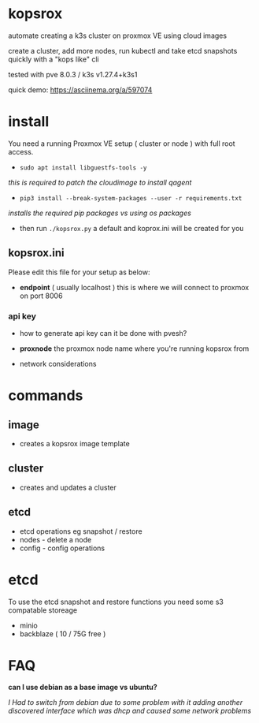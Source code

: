 # kopsrox
automate creating a k3s cluster on proxmox VE using cloud images

create a cluster, add more nodes, run kubectl and take etcd snapshots quickly with a "kops like" cli

tested with pve 8.0.3 / k3s v1.27.4+k3s1

quick demo: https://asciinema.org/a/597074

# install

You need a running Proxmox VE setup ( cluster or node ) with full root access. 

- `sudo apt install libguestfs-tools -y`

_this is required to patch the cloudimage to install qagent_

- `pip3 install --break-system-packages --user -r requirements.txt`

_installs the required pip packages vs using os packages_

- then run `./kopsrox.py` a default and koprox.ini will be created for you
  
## kopsrox.ini

Please edit this file for your setup as below:

- __endpoint__ ( usually localhost ) this is where we will connect to proxmox on port 8006

### api key
- how to generate api key can it be done with pvesh?

- __proxnode__ the proxmox node name where you're running kopsrox from
- network considerations

# commands
## image
- creates a kopsrox image template
## cluster
- creates and updates a cluster
## etcd
- etcd operations eg snapshot / restore
- nodes - delete a node
- config - config operations

# etcd

To use the etcd snapshot and restore functions you need some s3 compatable storeage

- minio
- backblaze ( 10 / 75G free )  

# FAQ
__can I use debian as a base image vs ubuntu?__

_I Had to switch from debian due to some problem with it adding another discovered interface which was dhcp and caused some network problems_

